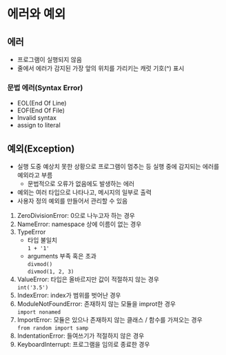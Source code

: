 # 에러와 예외

## 에러
- 프로그램이 실행되지 않음
- 줄에서 에러가 감지된 가장 앞의 위치를 가리키는 캐럿 기호(^) 표시
### 문법 에러(Syntax Error)
- EOL(End Of Line)
- EOF(End Of File)
- Invalid syntax
- assign to literal

## 예외(Exception)
- 실행 도중 예상치 못한 상황으로 프로그램이 멈추는 등 실행 중에 감지되는 에러를 예외라고 부름
  - 문법적으로 오류가 없음에도 발생하는 에러
- 예외는 여러 타입으로 나타나고, 메시지의 일부로 출력
- 사용자 정의 예외를 만들어서 관리할 수 있음

1. ZeroDivisionError: 0으로 나누고자 하는 경우
2. NameError: namespace 상에 이름이 없는 경우
3. TypeError
    - 타입 불일치<br>
      `1 + '1'`
    - arguments 부족 혹은 초과<br>
      `divmod()` <br>
      `divmod(1, 2, 3)`
4. ValueError: 타입은 올바르지만 값이 적절하지 않는 경우<br>
    `int('3.5')`
5. IndexError: index가 범위를 벗어난 경우
6. ModuleNotFoundError: 존재하지 않는 모듈을 improt한 경우<br>
    `import nonamed`
7. ImportError: 모듈은 있으나 존재하지 않는 클래스 / 함수를 가져오는 경우<br>
    `from random import samp`
8. IndentationError: 들여쓰기가 적절하지 않은 경우
9. KeyboardInterrupt: 프로그램을 임의로 종료한 경우